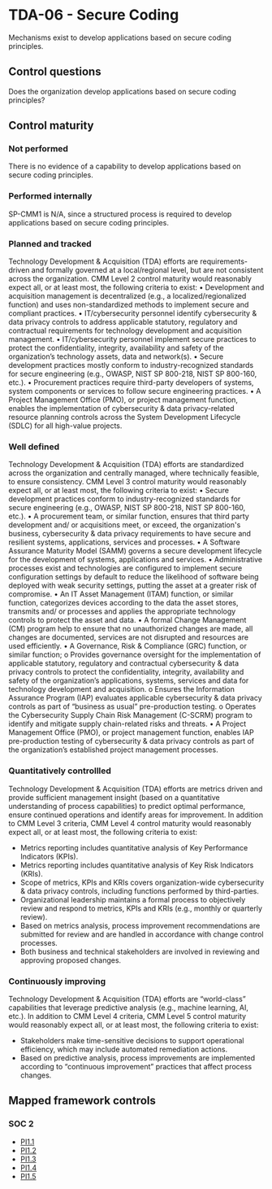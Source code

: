 # TDA-06 - Secure Coding
Mechanisms exist to develop applications based on secure coding principles. 
## Control questions
Does the organization develop applications based on secure coding principles? 
## Control maturity
### Not performed
There is no evidence of a capability to develop applications based on secure coding principles. 
### Performed internally
SP-CMM1 is N/A, since a structured process is required to develop applications based on secure coding principles. 
### Planned and tracked
Technology Development & Acquisition (TDA) efforts are requirements-driven and formally governed at a local/regional level, but are not consistent across the organization. CMM Level 2 control maturity would reasonably expect all, or at least most, the following criteria to exist:
•	Development and acquisition management is decentralized (e.g., a localized/regionalized function) and uses non-standardized methods to implement secure and compliant practices.
•	IT/cybersecurity personnel identify cybersecurity & data privacy controls to address applicable statutory, regulatory and contractual requirements for technology development and acquisition management.
•	IT/cybersecurity personnel implement secure practices to protect the confidentiality, integrity, availability and safety of the organization’s technology assets, data and network(s).
•	Secure development practices mostly conform to industry-recognized standards for secure engineering (e.g., OWASP, NIST SP 800-218, NIST SP 800-160, etc.). 
•	Procurement practices require third-party developers of systems, system components or services to follow secure engineering practices. 
•	A Project Management Office (PMO), or project management function, enables the implementation of cybersecurity & data privacy-related resource planning controls across the System Development Lifecycle (SDLC) for all high-value projects.
### Well defined
Technology Development & Acquisition (TDA) efforts are standardized across the organization and centrally managed, where technically feasible, to ensure consistency. CMM Level 3 control maturity would reasonably expect all, or at least most, the following criteria to exist:
•	Secure development practices conform to industry-recognized standards for secure engineering (e.g., OWASP, NIST SP 800-218, NIST SP 800-160, etc.). 
•	A procurement team, or similar function, ensures that third party development and/ or acquisitions meet, or exceed, the organization's business, cybersecurity & data privacy requirements to have secure and resilient systems, applications, services and processes.
•	A Software Assurance Maturity Model (SAMM) governs a secure development lifecycle for the development of systems, applications and services.
•	Administrative processes exist and technologies are configured to implement secure configuration settings by default to reduce the likelihood of software being deployed with weak security settings, putting the asset at a greater risk of compromise.
•	An IT Asset Management (ITAM) function, or similar function, categorizes devices according to the data the asset stores, transmits and/ or processes and applies the appropriate technology controls to protect the asset and data.
•	A formal Change Management (CM) program help to ensure that no unauthorized changes are made, all changes are documented, services are not disrupted and resources are used efficiently.
•	A Governance, Risk & Compliance (GRC) function, or similar function;
o	Provides governance oversight for the implementation of applicable statutory, regulatory and contractual cybersecurity & data privacy controls to protect the confidentiality, integrity, availability and safety of the organization’s applications, systems, services and data for technology development and acquisition.
o	Ensures the Information Assurance Program (IAP) evaluates applicable cybersecurity & data privacy controls as part of “business as usual” pre-production testing. 
o	Operates the Cybersecurity Supply Chain Risk Management (C-SCRM) program to identify and mitigate supply chain-related risks and threats.
•	A Project Management Office (PMO), or project management function, enables IAP pre-production testing of cybersecurity & data privacy controls as part of the organization’s established project management processes.
### Quantitatively controllled
Technology Development & Acquisition (TDA) efforts are metrics driven and provide sufficient management insight (based on a quantitative understanding of process capabilities) to predict optimal performance, ensure continued operations and identify areas for improvement. In addition to CMM Level 3 criteria, CMM Level 4 control maturity would reasonably expect all, or at least most, the following criteria to exist:
- 	Metrics reporting includes quantitative analysis of Key Performance Indicators (KPIs).
- 	Metrics reporting includes quantitative analysis of Key Risk Indicators (KRIs).
- 	Scope of metrics, KPIs and KRIs covers organization-wide cybersecurity & data privacy controls, including functions performed by third-parties.
- 	Organizational leadership maintains a formal process to objectively review and respond to metrics, KPIs and KRIs (e.g., monthly or quarterly review).
- 	Based on metrics analysis, process improvement recommendations are submitted for review and are handled in accordance with change control processes.
- 	Both business and technical stakeholders are involved in reviewing and approving proposed changes.
### Continuously improving
Technology Development & Acquisition (TDA) efforts are “world-class” capabilities that leverage predictive analysis (e.g., machine learning, AI, etc.). In addition to CMM Level 4 criteria, CMM Level 5 control maturity would reasonably expect all, or at least most, the following criteria to exist:
- 	Stakeholders make time-sensitive decisions to support operational efficiency, which may include automated remediation actions.
- 	Based on predictive analysis, process improvements are implemented according to “continuous improvement” practices that affect process changes. 
## Mapped framework controls
### SOC 2
- [PI1.1](../soc2/pi11.md)
- [PI1.2](../soc2/pi12.md)
- [PI1.3](../soc2/pi13.md)
- [PI1.4](../soc2/pi14.md)
- [PI1.5](../soc2/pi15.md)